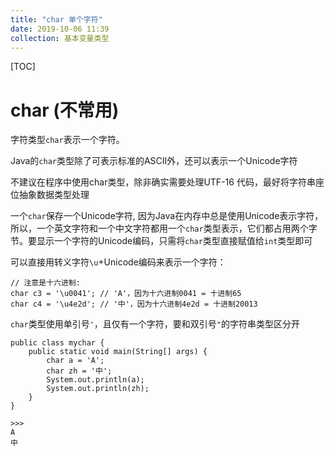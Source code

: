 ```yaml
---
title: "char 单个字符"
date: 2019-10-06 11:39
collection: 基本变量类型
---
```

[TOC]

# char (不常用)

字符类型`char`表示一个字符。

Java的`char`类型除了可表示标准的ASCII外，还可以表示一个Unicode字符

不建议在程序中使用char类型，除非确实需要处理UTF-16 代码，最好将字符串座位抽象数据类型处理

一个`char`保存一个Unicode字符, 因为Java在内存中总是使用Unicode表示字符，所以，一个英文字符和一个中文字符都用一个`char`类型表示，它们都占用两个字节。要显示一个字符的Unicode编码，只需将`char`类型直接赋值给`int`类型即可





可以直接用转义字符`\u`+Unicode编码来表示一个字符：

```
// 注意是十六进制:
char c3 = '\u0041'; // 'A'，因为十六进制0041 = 十进制65
char c4 = '\u4e2d'; // '中'，因为十六进制4e2d = 十进制20013
```



`char`类型使用单引号`'`，且仅有一个字符，要和双引号`"`的字符串类型区分开



```
public class mychar {
    public static void main(String[] args) {
        char a = 'A';
        char zh = '中';
        System.out.println(a);
        System.out.println(zh);
    }
}

>>>
A
中
```



